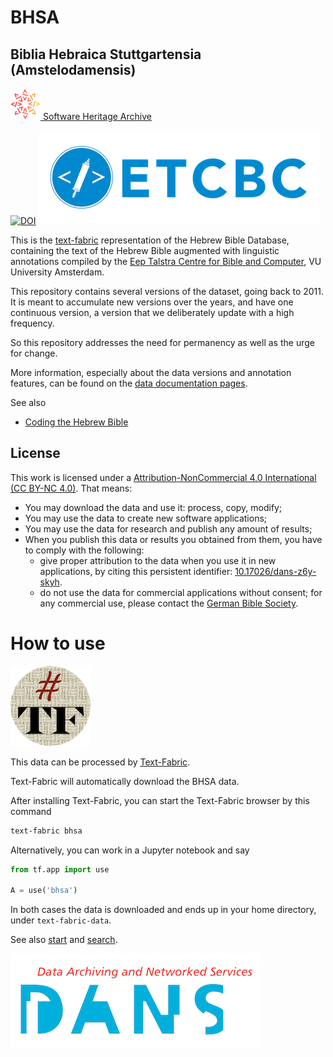 # BHSA


## Biblia Hebraica Stuttgartensia (Amstelodamensis)
[![sha](sha.png) Software Heritage Archive](https://archive.softwareheritage.org/browse/origin/https://github.com/ETCBC/bhsa/)

[![DOI](https://zenodo.org/badge/DOI/10.5281/zenodo.1039470.svg)](https://doi.org/10.5281/zenodo.1007624)
[![etcbc](programs/images/etcbc.png)](http://www.etcbc.nl)

This is the
[text-fabric](https://github.com/Dans-labs/text-fabric/wiki)
representation of the Hebrew Bible Database,
containing the text of the Hebrew Bible augmented with linguistic annotations compiled by the
[Eep Talstra Centre for Bible and Computer](http://etcbc.nl), VU University Amsterdam.

This repository contains several versions of the dataset, going back to 2011.
It is meant to accumulate new versions over the years, and have one continuous version,
a version that we deliberately update with a high frequency.

So this repository addresses the need for permanency as well as the urge for change.

More information, especially about the data versions and annotation features, can be found on the
[data documentation pages](https://etcbc.github.io/bhsa/).

See also

* [Coding the Hebrew Bible](https://doi.org/10.1163/24523666-01000011)

## License

This work is licensed under a
[Attribution-NonCommercial 4.0 International (CC BY-NC 4.0)](https://creativecommons.org/licenses/by-nc/4.0/).
That means:

* You may download the data and use it: process, copy, modify;
* You may use the data to create new software applications;
* You may use the data for research and publish any amount of results;
* When you publish this data or results you obtained from them, you have to comply with the following:
  * give proper attribution to the data when you use it in new applications,
    by citing this persistent identifier:
    [10.17026/dans-z6y-skyh](http://dx.doi.org/10.17026%2Fdans-z6y-skyh).
  * do not use the data for commercial applications without consent;
    for any commercial use, please contact the
    [German Bible Society](zentrale@dbg.de).

# How to use

![tf](programs/images/tf-small.png)

This data can be processed by 
[Text-Fabric](https://annotation.github.io/text-fabric/).

Text-Fabric will automatically download the BHSA data.

After installing Text-Fabric, you can start the Text-Fabric browser by this command

```sh
text-fabric bhsa
```

Alternatively, you can work in a Jupyter notebook and say

```python
from tf.app import use

A = use('bhsa')
```

In both cases the data is downloaded and ends up in your home directory,
under `text-fabric-data`.

See also 
[start](https://nbviewer.jupyter.org/github/annotation/tutorials/blob/master/bhsa/start.ipynb)
and
[search](https://nbviewer.jupyter.org/github/annotation/tutorials/blob/master/bhsa/search.ipynb).

[![dans](programs/images/dans.png)](https://www.dans.knaw.nl)

